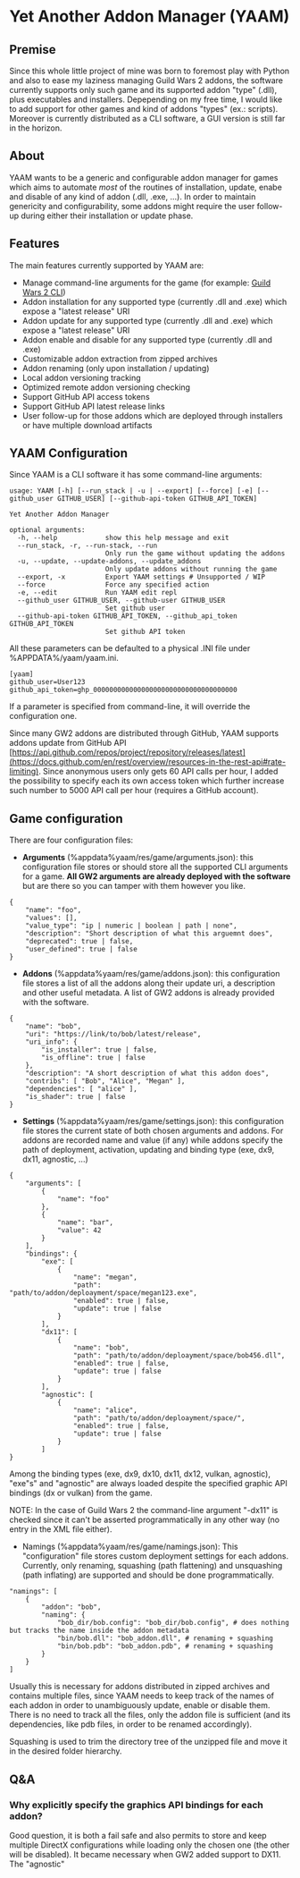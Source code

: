 # Yet Another Addon Manager (YAAM)

## Premise

Since this whole little project of mine was born to foremost play with Python and also to ease my laziness managing Guild Wars 2 addons, the software currently supports only such game and its supported addon "type" (.dll), plus executables and installers. Depepending on my free time, I would like to add support for other games and kind of addons "types" (ex.: scripts).
Moreover is currently distributed as a CLI software, a GUI version is still far in the horizon.

## About

YAAM wants to be a generic and configurable addon manager for games which aims to automate *most* of the routines of installation, update, enabe and disable of any kind of addon (.dll, .exe, ...). In order to maintain genericity and configurability, some addons might require the user follow-up during either their installation or update phase.  

## Features

The main features currently supported by YAAM are:

* Manage command-line arguments for the game (for example: [Guild Wars 2 CLI](https://wiki.guildwars2.com/wiki/Command_line_arguments))
* Addon installation for any supported type (currently .dll and .exe) which expose a "latest release" URI
* Addon update for any supported type (currently .dll and .exe) which expose a "latest release" URI
* Addon enable and disable for any supported type (currently .dll and .exe)
* Customizable addon extraction from zipped archives
* Addon renaming (only upon installation / updating)
* Local addon versioning tracking
* Optimized remote addon versioning checking
* Support GitHub API access tokens
* Support GitHub API latest release links
* User follow-up for those addons which are deployed through installers or have multiple download artifacts

## YAAM Configuration

Since YAAM is a CLI software it has some command-line arguments:

```[CLI]
usage: YAAM [-h] [--run_stack | -u | --export] [--force] [-e] [--github_user GITHUB_USER] [--github-api-token GITHUB_API_TOKEN]

Yet Another Addon Manager

optional arguments:
  -h, --help            show this help message and exit
  --run_stack, -r, --run-stack, --run
                        Only run the game without updating the addons
  -u, --update, --update-addons, --update_addons
                        Only update addons without running the game
  --export, -x          Export YAAM settings # Unsupported / WIP
  --force               Force any specified action
  -e, --edit            Run YAAM edit repl
  --github_user GITHUB_USER, --github-user GITHUB_USER
                        Set github user
  --github-api-token GITHUB_API_TOKEN, --github_api_token GITHUB_API_TOKEN
                        Set github API token
```

All these parameters can be defaulted to a physical .INI file under %APPDATA%/yaam/yaam.ini.

```[INI]
[yaam]
github_user=User123
github_api_token=ghp_000000000000000000000000000000000000
```

If a parameter is specified from command-line, it will override the configuration one.

Since many GW2 addons are distributed through GitHub, YAAM supports addons update from GitHub API [https://api.github.com/repos/project/repository/releases/latest](https://docs.github.com/en/rest/overview/resources-in-the-rest-api#rate-limiting). Since anonymous users only gets 60 API calls per hour, I added the possibility to specify each its own access token which further increase such number to 5000 API call per hour (requires a GitHub account).

## Game configuration

There are four configuration files:

* **Arguments** (%appdata%yaam/res/game/arguments.json): this configuration file stores or should store all the supported CLI arguments for a game. **All GW2 arguments are already deployed with the software** but are there so you can tamper with them however you like.

```[JSON]
{
    "name": "foo",
    "values": [],
    "value_type": "ip | numeric | boolean | path | none",
    "description": "Short description of what this arguemnt does",
    "deprecated": true | false,
    "user_defined": true | false
}
```

* **Addons** (%appdata%yaam/res/game/addons.json): this configuration file stores a list of all the addons along their update uri, a description and other useful metadata. A list of GW2 addons is already provided with the software.

```[JSON]
{
    "name": "bob",
    "uri": "https://link/to/bob/latest/release",
    "uri_info": {
        "is_installer": true | false,
        "is_offline": true | false
    },
    "description": "A short description of what this addon does",
    "contribs": [ "Bob", "Alice", "Megan" ],
    "dependencies": [ "alice" ],
    "is_shader": true | false 
}
```

* **Settings** (%appdata%yaam/res/game/settings.json): this configuration file stores the current state of both chosen arguments and addons. For addons are recorded name and value (if any) while addons specify the path of deployment, activation, updating and binding type (exe, dx9, dx11, agnostic, ...)

```[JSON]
{
    "arguments": [
        {
            "name": "foo"
        },
        {
            "name": "bar",
            "value": 42
        }
    ],
    "bindings": {
        "exe": [
            {
                "name": "megan",
                "path": "path/to/addon/deploayment/space/megan123.exe",
                "enabled": true | false,
                "update": true | false
            }
        ],
        "dx11": [
            {
                "name": "bob",
                "path": "path/to/addon/deploayment/space/bob456.dll",
                "enabled": true | false,
                "update": true | false
            }
        ],
        "agnostic": [
            {
                "name": "alice",
                "path": "path/to/addon/deploayment/space/",
                "enabled": true | false,
                "update": true | false
            }
        ]
}
```

Among the binding types (exe, dx9, dx10, dx11, dx12, vulkan, agnostic), "exe"s" and "agnostic" are always loaded despite the specified graphic API bindings (dx or vulkan) from the game.

NOTE: In the case of Guild Wars 2 the command-line argument "-dx11" is checked since it can't be asserted programmatically in any other way (no entry in the XML file either).

* Namings (%appdata%yaam/res/game/namings.json): This "configuration" file stores custom deployment settings for each addons. Currently, only renaming, squashing (path flattening) and unsquashing (path inflating) are supported and should be done programmatically.

```[JSON]
"namings": [      
    {
        "addon": "bob",
        "naming": {
            "bob_dir/bob.config": "bob_dir/bob.config", # does nothing but tracks the name inside the addon metadata
            "bin/bob.dll": "bob_addon.dll", # renaming + squashing
            "bin/bob.pdb": "bob_addon.pdb", # renaming + squashing
        }
    }
]
```

Usually this is necessary for addons distributed in zipped archives and contains multiple files, since YAAM needs to keep track of the names of each addon in order to unambiguously update, enable or disable them. There is no need to track all the files, only the addon file is sufficient (and its dependencies, like pdb files, in order to be renamed accordingly).

Squashing is used to trim the directory tree of the unzipped file and move it in the desired folder hierarchy.

## Q&A

### Why explicitly specify the graphics API bindings for each addon?

Good question, it is both a fail safe and also permits to store and keep multiple DirectX configurations while loading only the chosen one (the other will be disabled). It became necessary when GW2 added support to DX11. The "agnostic"  
